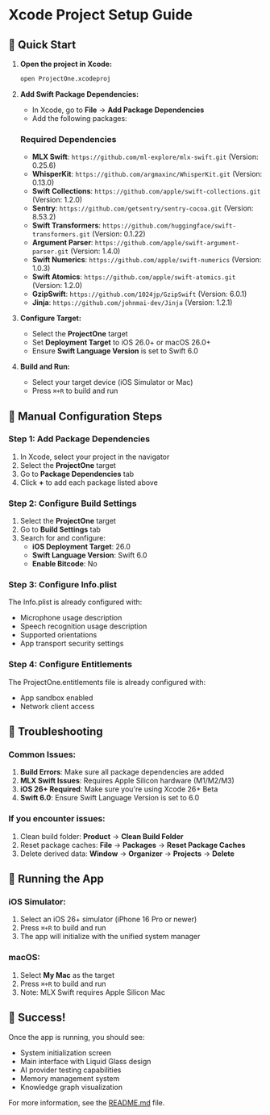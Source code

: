 # Xcode Project Setup Guide

## 🎯 Quick Start

1. **Open the project in Xcode:**
   ```bash
   open ProjectOne.xcodeproj
   ```

2. **Add Swift Package Dependencies:**
   - In Xcode, go to **File** → **Add Package Dependencies**
   - Add the following packages:

   ### Required Dependencies
   - **MLX Swift**: `https://github.com/ml-explore/mlx-swift.git` (Version: 0.25.6)
   - **WhisperKit**: `https://github.com/argmaxinc/WhisperKit.git` (Version: 0.13.0)
   - **Swift Collections**: `https://github.com/apple/swift-collections.git` (Version: 1.2.0)
   - **Sentry**: `https://github.com/getsentry/sentry-cocoa.git` (Version: 8.53.2)
   - **Swift Transformers**: `https://github.com/huggingface/swift-transformers.git` (Version: 0.1.22)
   - **Argument Parser**: `https://github.com/apple/swift-argument-parser.git` (Version: 1.4.0)
   - **Swift Numerics**: `https://github.com/apple/swift-numerics` (Version: 1.0.3)
   - **Swift Atomics**: `https://github.com/apple/swift-atomics.git` (Version: 1.2.0)
   - **GzipSwift**: `https://github.com/1024jp/GzipSwift` (Version: 6.0.1)
   - **Jinja**: `https://github.com/johnmai-dev/Jinja` (Version: 1.2.1)

3. **Configure Target:**
   - Select the **ProjectOne** target
   - Set **Deployment Target** to iOS 26.0+ or macOS 26.0+
   - Ensure **Swift Language Version** is set to Swift 6.0

4. **Build and Run:**
   - Select your target device (iOS Simulator or Mac)
   - Press `⌘+R` to build and run

## 🔧 Manual Configuration Steps

### Step 1: Add Package Dependencies
1. In Xcode, select your project in the navigator
2. Select the **ProjectOne** target
3. Go to **Package Dependencies** tab
4. Click **+** to add each package listed above

### Step 2: Configure Build Settings
1. Select the **ProjectOne** target
2. Go to **Build Settings** tab
3. Search for and configure:
   - **iOS Deployment Target**: 26.0
   - **Swift Language Version**: Swift 6.0
   - **Enable Bitcode**: No

### Step 3: Configure Info.plist
The Info.plist is already configured with:
- Microphone usage description
- Speech recognition usage description
- Supported orientations
- App transport security settings

### Step 4: Configure Entitlements
The ProjectOne.entitlements file is already configured with:
- App sandbox enabled
- Network client access

## 🚨 Troubleshooting

### Common Issues:
1. **Build Errors**: Make sure all package dependencies are added
2. **MLX Swift Issues**: Requires Apple Silicon hardware (M1/M2/M3)
3. **iOS 26+ Required**: Make sure you're using Xcode 26+ Beta
4. **Swift 6.0**: Ensure Swift Language Version is set to 6.0

### If you encounter issues:
1. Clean build folder: **Product** → **Clean Build Folder**
2. Reset package caches: **File** → **Packages** → **Reset Package Caches**
3. Delete derived data: **Window** → **Organizer** → **Projects** → **Delete**

## 📱 Running the App

### iOS Simulator:
1. Select an iOS 26+ simulator (iPhone 16 Pro or newer)
2. Press `⌘+R` to build and run
3. The app will initialize with the unified system manager

### macOS:
1. Select **My Mac** as the target
2. Press `⌘+R` to build and run
3. Note: MLX Swift requires Apple Silicon Mac

## 🎉 Success!

Once the app is running, you should see:
- System initialization screen
- Main interface with Liquid Glass design
- AI provider testing capabilities
- Memory management system
- Knowledge graph visualization

For more information, see the [README.md](README.md) file.
